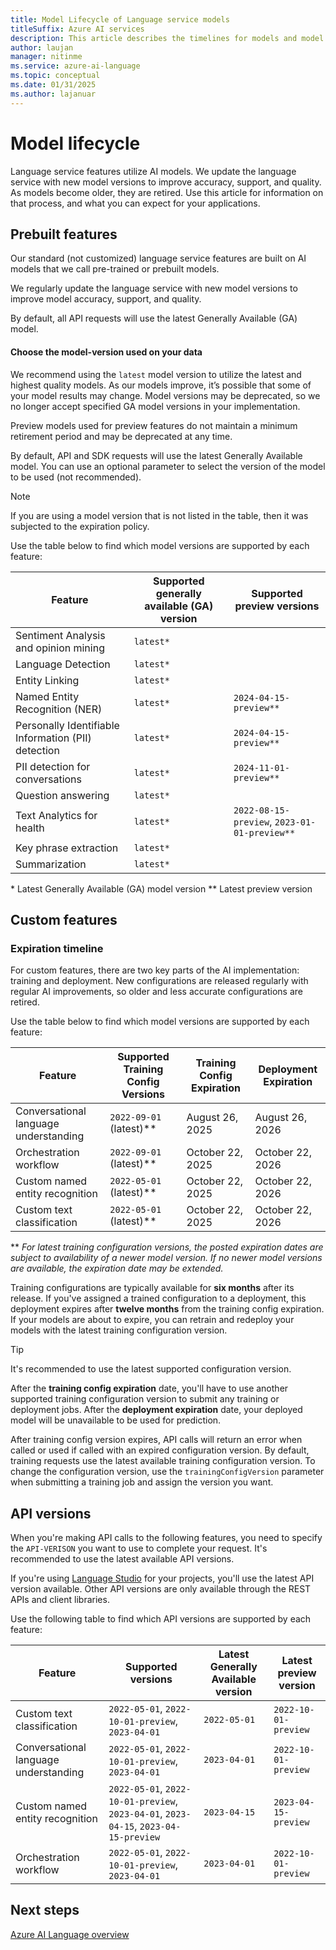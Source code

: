```yaml
---
title: Model Lifecycle of Language service models
titleSuffix: Azure AI services
description: This article describes the timelines for models and model versions used by Language service features.
author: laujan
manager: nitinme
ms.service: azure-ai-language
ms.topic: conceptual
ms.date: 01/31/2025
ms.author: lajanuar
---
```


# Model lifecycle

Language service features utilize AI models. We update the language service with new model versions to improve accuracy, support, and quality. As models become older, they are retired. Use this article for information on that process, and what you can expect for your applications.

## Prebuilt features

Our standard (not customized) language service features are built on AI models that we call pre-trained or prebuilt models.

We regularly update the language service with new model versions to improve model accuracy, support, and quality.

By default, all API requests will use the latest Generally Available (GA) model.

#### Choose the model-version used on your data

We recommend using the `latest` model version to utilize the latest and highest quality models. As our models improve, it’s possible that some of your model results may change. Model versions may be deprecated, so we no longer accept specified GA model versions in your implementation. 

Preview models used for preview features do not maintain a minimum retirement period and may be deprecated at any time.

By default, API and SDK requests will use the latest Generally Available model. You can use an optional parameter to select the version of the model to be used (not recommended).

> [!NOTE]
> If you are using a model version that is not listed in the table, then it was subjected to the expiration policy.

Use the table below to find which model versions are supported by each feature:

| Feature                                             | Supported generally available (GA) version     | Supported preview versions                  |
|-----------------------------------------------------|------------------------------------------------|---------------------------------------------|
| Sentiment Analysis and opinion mining               | `latest*`                                      |                                             |
| Language Detection                                  | `latest*`                                      |                                             |
| Entity Linking                                      | `latest*`                                      |                                             |
| Named Entity Recognition (NER)                      | `latest*`                                      | `2024-04-15-preview**`                      |
| Personally Identifiable Information (PII) detection | `latest*`                                      | `2024-04-15-preview**`                      | 
| PII detection for conversations                     | `latest*`                                      | `2024-11-01-preview**`                      |
| Question answering                                  | `latest*`                                      |                                             |
| Text Analytics for health                           | `latest*`                                      | `2022-08-15-preview`, `2023-01-01-preview**`|
| Key phrase extraction                               | `latest*`                                      |                                             | 
| Summarization                                       |  `latest*`                                     |                                             |


\* Latest Generally Available (GA) model version
\*\* Latest preview version


## Custom features

### Expiration timeline

For custom features, there are two key parts of the AI implementation: training and deployment. New configurations are released regularly with regular AI improvements, so older and less accurate configurations are retired. 

Use the table below to find which model versions are supported by each feature:

| Feature                                     | Supported Training Config Versions         | Training Config Expiration         | Deployment Expiration  |
|---------------------------------------------|--------------------------------------------|------------------------------------|------------------------|
| Conversational language understanding       | `2022-09-01` (latest)**                    | August 26, 2025                    | August 26, 2026        |
| Orchestration workflow                      | `2022-09-01` (latest)**                    | October 22, 2025                   | October 22, 2026       |
| Custom named entity recognition             | `2022-05-01` (latest)**                    | October 22, 2025                   | October 22, 2026       |
| Custom text classification                  | `2022-05-01` (latest)**                    | October 22, 2025                   | October 22, 2026       |

** *For latest training configuration versions, the posted expiration dates are subject to availability of a newer model version. If no newer model versions are available, the expiration date may be extended.*

Training configurations are typically available for **six months** after its release. If you've assigned a trained configuration to a deployment, this deployment expires after **twelve months** from the training config expiration. If your models are about to expire, you can retrain and redeploy your models with the latest training configuration version. 

> [!TIP]
> It's recommended to use the latest supported configuration version.

After the **training config expiration** date, you'll have to use another supported training configuration version to submit any training or deployment jobs. After the **deployment expiration** date, your deployed model will be unavailable to be used for prediction.

After training config version expires, API calls will return an error when called or used if called with an expired configuration version. By default, training requests use the latest available training configuration version. To change the configuration version, use the `trainingConfigVersion` parameter when submitting a training job and assign the version you want.



## API versions

When you're making API calls to the following features, you need to specify the `API-VERISON` you want to use to complete your request. It's recommended to use the latest available API versions.

If you're using [Language Studio](https://aka.ms/languageStudio) for your projects, you'll use the latest API version available. Other API versions are only available through the REST APIs and client libraries.

Use the following table to find which API versions are supported by each feature:

|Feature                               |Supported versions                                                                   |Latest Generally Available version                           |Latest preview version|
|--------------------------------------|-------------------------------------------------------------------------------------|----------------------------------|----------------------|
| Custom text classification           |`2022-05-01`, `2022-10-01-preview`, `2023-04-01`                                     |`2022-05-01`                      |`2022-10-01-preview`  |
| Conversational language understanding| `2022-05-01`, `2022-10-01-preview`, `2023-04-01`                                    |`2023-04-01`                      |`2022-10-01-preview`  |
| Custom named entity recognition      | `2022-05-01`, `2022-10-01-preview`, `2023-04-01`, `2023-04-15`, `2023-04-15-preview`|`2023-04-15`                      |`2023-04-15-preview`  |
| Orchestration workflow               | `2022-05-01`, `2022-10-01-preview`, `2023-04-01`                                    |`2023-04-01`                      |`2022-10-01-preview`  |

## Next steps

[Azure AI Language overview](../overview.md)
